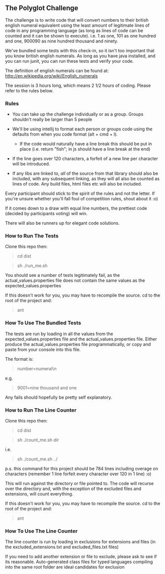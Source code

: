 ## The Polyglot Challenge ##

The challenge is to write code that will convert numbers to their british english numeral equivalent using the least
amount of legitimate lines of code in any programming language (as long as lines of code can be counted and it can be
shown to execute).
i.e. 1 as one, 101 as one hundred and one, 900090 as nine hundred thousand and ninety.

We've bundled some tests with this check-in, so it isn't too important that you know british english numerals.
As long as you have java installed, and you can run junit, you can run these tests and verify your code.

The definition of english numerals can be found at:
http://en.wikipedia.org/wiki/English_numerals

The session is 3 hours long, which means 2 1/2 hours of coding.  Please refer to the rules below.



### Rules ###

* You can take up the challenge individually or as a group.  Groups shouldn't really be larger than 5 people

* We'll be using intellij to format each person or groups code using the defaults from when you code format
  (alt + cmd + l).

    *   If the code would naturally have a line break this should be put in place (i.e. return "fish"; in js should have
     a line break at the end)

* If the line goes over 120 characters, a forfeit of a new line per character will be introduced.

*   If any libs are linked to, _all_ of the source from that library should also be included, with any subsequent
    linking, as they will all also be counted as lines of code.  Any build files, html files etc will also be included.

Every participant should stick to the spirit of the rules and not the letter.
If you're unsure whether you'll fall foul of competition rules, shout about it :o)

If it comes down to a draw with equal line numbers, the prettiest code (decided by participants voting) will win.

There will also be runners up for elegant code solutions.



### How to Run The Tests ###

Clone this repo then:

> cd dist

> sh ./run_me.sh

You should see a number of tests legitimately fail, as the actual_values.properties file does not contain the same
values as the expected_values.properties

If this doesn't work for you, you may have to recompile the source.
cd to the root of the project and:

> ant




### How To Use The Bundled Tests ###

The tests are run by loading in all the values from the expected_values.properties file and the actual_values.properties
file.
Either produce the actual_values.properties file programmatically, or copy and paste from your console into this file.

The format is:

> number=numeral\n


e.g.


> 9001=nine thousand and one


Any fails should hopefully be pretty self explanatory.



### How to Run The Line Counter ###

Clone this repo then:

> cd dist

> sh ./count_me.sh _dir_

i.e.

> sh ./count_me.sh ../

p.s. this command for this project should be 784 lines including overage on characters (remember 1 line forfeit every
character over 120 in 1 line) :o)

This will run against the directory or file pointed to.  The code will recurse over the directory and, with the
exception of the excluded files and extensions, will count everything.

If this doesn't work for you, you may have to recompile the source.
cd to the root of the project and:

> ant




### How To Use The Line Counter ###

The line counter is run by loading in exclusions for extensions and files (in the excluded_extensions.txt and
excluded_files.txt files)

If you need to add another extension or file to exclude, please ask to see if its reasonable.  Auto-generated class
files for typed languages compiling into the same root folder are ideal candidates for exclusion
